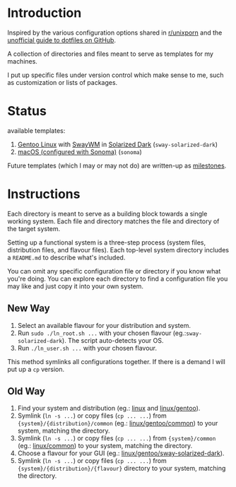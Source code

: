 # Introduction

Inspired by the various configuration options shared in
[r/unixporn](https://www.reddit.com/r/unixporn/) and the
[unofficial guide to dotfiles on GitHub](https://dotfiles.github.io).

A collection of directories and files meant to serve as templates for my
machines.

I put up specific files under version control which make sense to me, such as
customization or lists of packages.

# Status

available templates:

1. [Gentoo Linux](https://www.gentoo.org/) with [SwayWM](https://swaywm.org/) in [Solarized Dark](https://ethanschoonover.com/solarized/) (`sway-solarized-dark`)
2. [macOS (configured with Sonoma)](https://www.apple.com/macos/sonoma/) (`sonoma`)

Future templates (which I may or may not do) are written-up as [milestones](https://github.com/ganiulis/dotfiles/milestones).

# Instructions

Each directory is meant to serve as a building block towards a single working system. Each file and directory matches the file and directory of the target system. 

Setting up a functional system is a three-step process (system files, distribution files, and flavour files). Each top-level system directory includes a `README.md` to describe what's included.

You can omit any specific configuration file or directory if you know what you're doing. You can explore each directory to find a configuration file you may like and just copy it into your own system.

## New Way

1. Select an available flavour for your distribution and system.
1. Run `sudo ./ln_root.sh ...` with your chosen flavour (eg.:`sway-solarized-dark`). The script auto-detects your OS.
2. Run `./ln_user.sh ...` with your chosen flavour.

This method symlinks all configurations together. If there is a demand I will put up a `cp` version.

## Old Way

1. Find your system and distribution (eg.: [linux]() and [linux/gentoo]()).
2. Symlink (`ln -s ...`) or copy files (`cp ... ...`) from `{system}/{distribution}/common` (eg.: [linux/gentoo/common]()) to your system, matching the directory.
3. Symlink (`ln -s ...`) or copy files (`cp ... ...`) from `{system}/common` (eg.: [linux/common]()) to your system, matching the directory.
5. Choose a flavour for your GUI (eg.: [linux/gentoo/sway-solarized-dark]()).
6. Symlink (`ln -s ...`) or copy files (`cp ... ...`) from `{system}/{distribution}/{flavour}` directory to your system, matching the directory.

